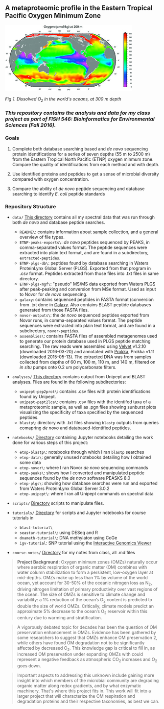 ## A metaproteomic profile in the Eastern Tropical Pacific Oxygen Minimum Zone ##

![dissolved oxygen in the world oceans](https://github.com/MeganEDuffy/FISH-546/blob/master/images/dO2_world.jpg)

*Fig 1. Dissolved O<sub>2</sub> in the world's oceans, at 300 m depth*

### _This repository contains the analysis and data for my class project as part of FISH 546: Bioinformatics for Environmental Sciences (Fall 2016)._ ###

### Goals ###

1. Complete both database searching based and _de novo_ sequencing protein identifications for a series of seven depths (55 m to 2500 m) from the Eastern Tropical North Pacific (ETNP) oxygen minmum zone. Compare the quality of identifications from each method and with depth.

2. Use identified proteins and peptides to get a sense of microbial diversity compared with oxygen concentration. 

3. Compare the ability of _de  novo_ peptide sequencing and database searching to identify _E. coli_ peptide standards


### Repository Structure ###

- ```data/``` [This directory](https://github.com/MeganEDuffy/FISH-546/tree/master/data) contains all my spectral data that was run through both _de novo_ and database peptide searches. 

    - ```README\```: contains information about sample collection, and a general overview of file types.
    - ```ETNP-peaks-exports\```: _de novo_ peptides sequenced by PEAKS, in comma-separated values format. The peptide sequences were extracted into plain text format, and are found in a subdirectory, ```extracted-peptides```.
    - ```ETNP-plgs-db\```: peptides found by database searching in Waters ProteinLynx Global Server (PLGS). Exported from that program in .csv format. Peptides extracted from those files into .txt files in same directory. 
    - ```ETNP-plgs-mgf\```: "pseudo" MS/MS data exported from Waters PLGS after peak-peaking and conversion from MS</sup>e</sup> format. Used as input to Novor for _de novo_ sequencing. 
    - ```galaxy```: contains sequenced peptides in FASTA format (conversion from .txt done in [Galaxy](https://galaxyproject.org/). Also contains BLAST peptide databases generated from those FASTA files. 
    - ```novor-outputs\```: the _de novo_ sequenced peptides exported from Novor runs, in comma-separated values format. The  peptide sequences were extracted into plain text format, and are found in a subdirectory, ```novor-peptides```.
    - ```assemblies\```: contains FASTA files of assembled metagenomes used to generate our protein database used in PLGS peptide matching searching. The raw reads were assembled using [Velvet](https://www.ebi.ac.uk/~zerbino/velvet/) v1.2.10 (downloaded 2016-03-20) and annotated with [Prokka](http://www.vicbioinformatics.com/software.prokka.shtml), Prokka v1.11 (downloaded 2015-05-13). The extracted DNA was from samples collected from depths of 60 m, 100 m, 110 m, and 140 m, filtered on _in situ_ pumps onto 0.2 um polycarbonate filters. 

- ```analyses/``` [This directory](https://github.com/MeganEDuffy/FISH-546/tree/master/analyses) contains output from Unipept and BLAST analyses. Files are found in the following subdirectories: 

    - ```unipept-pep2prot\```: contains .csv files with protein identifications found by Unipept. 
    - ```unipept-pept2lca\```: contains .csv files with the identifed taxa of a metaproteomic sample, as well as .pgn files showing sunburst plots visualizing the specificity of taxa specified by the sequenced peptides. 
    - ```blastp\```: directory with .txt files showing ```blastp``` outputs from queries comapring _de novo_ and databased-identified peptides.

- ```notebooks/``` [Directory](https://github.com/MeganEDuffy/FISH-546/tree/master/notebooks) containing Jupyter notebooks detailing the work done for various steps of this project:

    - ```etnp-blastp\```: notebooks through which I ran ```blastp``` searches
    - ```etnp-data\```: generally unused notebooks detailing how I obtained some data
    - ```etnp-novor\```: where I ran Novor _de novo_ sequencing commands
    - ```etnp-peaks\```: shows how I converted and manipulated peptide sequences found by the _de novo_ software PEASKS 8.0
    - ```etnp-plgs\```: showing how database searches were run and exported from Waters ProteinLynx Global Server 3.0.2
    - ```etnp-unipept\```: where I ran all Unipept commands on spectral data

- ```scripts/``` [Directory]() scripts to manipulate files.

- ```tutorials/``` [Directory](https://github.com/MeganEDuffy/FISH-546/tree/master/tutorials) for scripts and Jupyter notebooks for course tutorials in 

    - ```blast-tutorial\```
    - ```seastar-tutorial\```: using DESeq and R
    - ```dnameth-tutorial\```: DNA methylaton using CoGe
    - ```igv-tutorial```: SNP tutorial using the [Interactive Genomics Viewer](http://software.broadinstitute.org/software/igv/)

- ```course-notes/``` [Directory](https://github.com/MeganEDuffy/FISH-546/tree/master/course-notes) for my notes from class, all .md files

>**Project Background:** Oxygen minimum zones (OMZs) naturally occur where aerobic respiration of organic matter (OM) combines with water column stabilization to form a persistent, low-oxygen layer at mid-depths. OMZs make up less than 1% by volume of the world ocean, yet account for 30-50% of the oceanic nitrogen loss as N<sub>2</sub>, driving nitrogen limitation of primary productivity over vast regions of the ocean. The size of OMZs is sensitive to climate change and variability: a 1% reduction of the ocean’s O<sub>2</sub> content is predicted to double the size of world OMZs. Critically, climate models predict an approximate 5% decrease to the ocean’s O<sub>2</sub> reservoir within this century due to warming and stratification. 

>A vigorously debated topic for decades has been the question of OM preservation enhancement in OMZs. Evidence has been gathered by some researchers to suggest that OMZs enhance OM preservation 2, while others have found OM degradation not to be significantly affected by decreased O<sub>2</sub>. This knowledge gap is critical to fill in, as increased OM preservation under expanding OMZs with could represent a negative feedback as atmospheric CO<sub>2</sub> increases and O<sub>2</sub> goes down. 

>Important aspects to addressing this unknown include gaining more insight into which members of the microbial community are degrading organic matter along redox gradients, and by what enzymatic machinery. That's where this project fits in. This work will fit into a larger project that will characterize the OM respiration and degradation proteins and their respective taxonomies, as best we can. 
